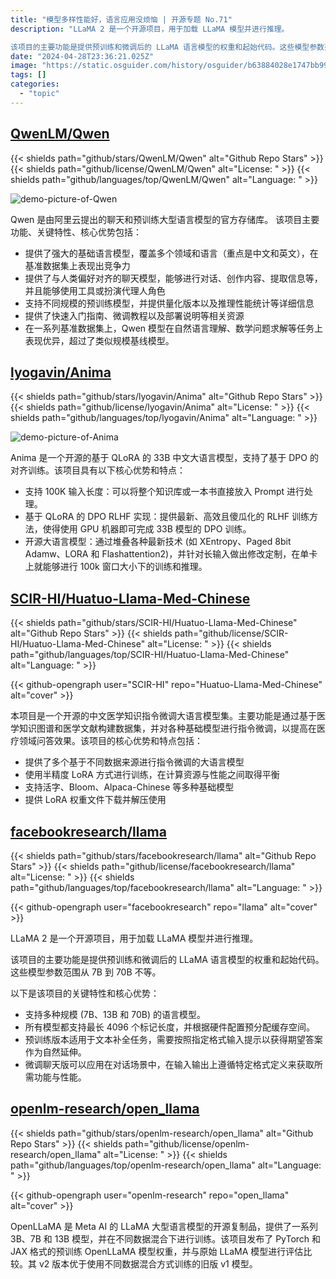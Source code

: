```yaml
---
title: "模型多样性能好，语言应用没烦恼 | 开源专题 No.71"
description: "LLaMA 2 是一个开源项目，用于加载 LLaMA 模型并进行推理。

该项目的主要功能是提供预训练和微调后的 LLaMA 语言模型的权重和起始代码。这些模型参数范围从 7B 到 70B 不等。"
date: "2024-04-28T23:36:21.025Z"
image: "https://static.osguider.com/history/osguider/b63884028e1747bb99567594863c2474.png"
tags: []
categories:
  - "topic"
---
```


## [QwenLM/Qwen](https://github.com/QwenLM/Qwen)

{{< shields path="github/stars/QwenLM/Qwen" alt="Github Repo Stars" >}} {{< shields path="github/license/QwenLM/Qwen" alt="License: " >}} {{< shields path="github/languages/top/QwenLM/Qwen" alt="Language: " >}}

![demo-picture-of-Qwen](https://static.osguider.com/subject/github/QwenLM/Qwen/8a4d9143a2f5c892a33b167045b817fb.gif)

Qwen 是由阿里云提出的聊天和预训练大型语言模型的官方存储库。
该项目主要功能、关键特性、核心优势包括：

- 提供了强大的基础语言模型，覆盖多个领域和语言（重点是中文和英文），在基准数据集上表现出竞争力
- 提供了与人类偏好对齐的聊天模型，能够进行对话、创作内容、提取信息等，并且能够使用工具或扮演代理人角色
- 支持不同规模的预训练模型，并提供量化版本以及推理性能统计等详细信息
- 提供了快速入门指南、微调教程以及部署说明等相关资源
- 在一系列基准数据集上，Qwen 模型在自然语言理解、数学问题求解等任务上表现优异，超过了类似规模基线模型。
  
## [lyogavin/Anima](https://github.com/lyogavin/Anima)

{{< shields path="github/stars/lyogavin/Anima" alt="Github Repo Stars" >}} {{< shields path="github/license/lyogavin/Anima" alt="License: " >}} {{< shields path="github/languages/top/lyogavin/Anima" alt="Language: " >}}

![demo-picture-of-Anima](https://static.osguider.com/history/osguider/d0a1a81b8139984a05e7b2a3995d16e6.png)

Anima 是一个开源的基于 QLoRA 的 33B 中文大语言模型，支持了基于 DPO 的对齐训练。该项目具有以下核心优势和特点：

- 支持 100K 输入长度：可以将整个知识库或一本书直接放入 Prompt 进行处理。
- 基于 QLoRA 的 DPO RLHF 实现：提供最新、高效且傻瓜化的 RLHF 训练方法，使得使用 GPU 机器即可完成 33B 模型的 DPO 训练。
- 开源大语言模型：通过堆叠各种最新技术 (如 XEntropy、Paged 8bit Adamw、LORA 和 Flashattention2)，并针对长输入做出修改定制，在单卡上就能够进行 100k 窗口大小下的训练和推理。
  
## [SCIR-HI/Huatuo-Llama-Med-Chinese](https://github.com/SCIR-HI/Huatuo-Llama-Med-Chinese)

{{< shields path="github/stars/SCIR-HI/Huatuo-Llama-Med-Chinese" alt="Github Repo Stars" >}} {{< shields path="github/license/SCIR-HI/Huatuo-Llama-Med-Chinese" alt="License: " >}} {{< shields path="github/languages/top/SCIR-HI/Huatuo-Llama-Med-Chinese" alt="Language: " >}}

{{< github-opengraph user="SCIR-HI" repo="Huatuo-Llama-Med-Chinese" alt="cover" >}}

本项目是一个开源的中文医学知识指令微调大语言模型集。主要功能是通过基于医学知识图谱和医学文献构建数据集，并对各种基础模型进行指令微调，以提高在医疗领域问答效果。该项目的核心优势和特点包括：

- 提供了多个基于不同数据来源进行指令微调的大语言模型
- 使用半精度 LoRA 方式进行训练，在计算资源与性能之间取得平衡
- 支持活字、Bloom、Alpaca-Chinese 等多种基础模型
- 提供 LoRA 权重文件下载并解压使用
  
## [facebookresearch/llama](https://github.com/facebookresearch/llama)

{{< shields path="github/stars/facebookresearch/llama" alt="Github Repo Stars" >}} {{< shields path="github/license/facebookresearch/llama" alt="License: " >}} {{< shields path="github/languages/top/facebookresearch/llama" alt="Language: " >}}

{{< github-opengraph user="facebookresearch" repo="llama" alt="cover" >}}

LLaMA 2 是一个开源项目，用于加载 LLaMA 模型并进行推理。

该项目的主要功能是提供预训练和微调后的 LLaMA 语言模型的权重和起始代码。这些模型参数范围从 7B 到 70B 不等。

以下是该项目的关键特性和核心优势：

- 支持多种规模 (7B、13B 和 70B) 的语言模型。
- 所有模型都支持最长 4096 个标记长度，并根据硬件配置预分配缓存空间。
- 预训练版本适用于文本补全任务，需要按照指定格式输入提示以获得期望答案作为自然延伸。
- 微调聊天版可以应用在对话场景中，在输入输出上遵循特定格式定义来获取所需功能与性能。
  
## [openlm-research/open_llama](https://github.com/openlm-research/open_llama)

{{< shields path="github/stars/openlm-research/open_llama" alt="Github Repo Stars" >}} {{< shields path="github/license/openlm-research/open_llama" alt="License: " >}} {{< shields path="github/languages/top/openlm-research/open_llama" alt="Language: " >}}

{{< github-opengraph user="openlm-research" repo="open_llama" alt="cover" >}}

OpenLLaMA 是 Meta AI 的 LLaMA 大型语言模型的开源复制品，提供了一系列 3B、7B 和 13B 模型，并在不同数据混合下进行训练。该项目发布了 PyTorch 和 JAX 格式的预训练 OpenLLaMA 模型权重，并与原始 LLaMA 模型进行评估比较。其 v2 版本优于使用不同数据混合方式训练的旧版 v1 模型。
  
